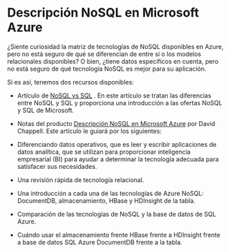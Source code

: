 <properties 
    pageTitle="Comprender las tecnologías de NoSQL en Azure | Microsoft Azure" 
    description="Obtenga información sobre cómo NoSQL Azure puede ayudarle a administrar datos no apropiados para bases de datos relacionales. Almacenamiento de DocumentDB frente a tabla frente HBase frente a HDInsight frente a base de datos SQL." 
    editor="cgronlun" 
    manager="jhubbard" 
    services="documentdb, storage, hdinsight" 
    documentationCenter="" 
    authors="mimig1"/>

<tags 
    ms.service="multiple" 
    ms.workload="multiple" 
    ms.tgt_pltfrm="na" 
    ms.devlang="na" 
    ms.topic="article" 
    ms.date="10/26/2016" 
    ms.author="mimig"/>

# <a name="understanding-nosql-on-microsoft-azure"></a>Descripción NoSQL en Microsoft Azure

¿Siente curiosidad la matriz de tecnologías de NoSQL disponibles en Azure, pero no está seguro de qué se diferencian de entre sí o los modelos relacionales disponibles? O bien, ¿tiene datos específicos en cuenta, pero no está seguro de qué tecnología NoSQL es mejor para su aplicación. 


Si es así, tenemos dos recursos disponibles: 

- Artículo de [NoSQL vs SQL](documentdb-nosql-vs-sql.md) . En este artículo se tratan las diferencias entre NoSQL y SQL y proporciona una introducción a las ofertas NoSQL y SQL de Microsoft.
- Notas del producto [Descripción NoSQL en Microsoft Azure](http://go.microsoft.com/fwlink/p/?LinkId=330292) por David Chappell. Este artículo le guiará por los siguientes:

 - Diferenciando datos operativos, que es leer y escribir aplicaciones de datos analítica, que se utilizan para proporcionar inteligencia empresarial (BI) para ayudar a determinar la tecnología adecuada para satisfacer sus necesidades.
 - Una revisión rápida de tecnología relacional.
 - Una introducción a cada una de las tecnologías de Azure NoSQL: DocumentDB, almacenamiento, HBase y HDInsight de la tabla.
 - Comparación de las tecnologías de NoSQL y la base de datos de SQL Azure. 
 - Cuándo usar el almacenamiento frente HBase frente a HDInsight frente a base de datos SQL Azure DocumentDB frente a la tabla.


 
